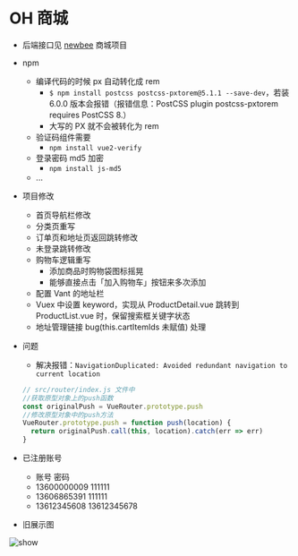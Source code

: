 # OH 商城

- 后端接口见 [newbee](https://github.com/newbee-ltd/newbee-mall-vue-app) 商城项目

- npm

  - 编译代码的时候 px 自动转化成 rem
    - `$ npm install postcss postcss-pxtorem@5.1.1 --save-dev`，若装 6.0.0 版本会报错（报错信息：PostCSS plugin postcss-pxtorem requires PostCSS 8.）
    - 大写的 PX 就不会被转化为 rem
  - 验证码组件需要
    - `npm install vue2-verify`
  - 登录密码 md5 加密
    - `npm install js-md5`
  - ...

- 项目修改

  - 首页导航栏修改
  - 分类页重写
  - 订单页和地址页返回跳转修改
  - 未登录跳转修改
  - 购物车逻辑重写
    - 添加商品时购物袋图标摇晃
    - 能够直接点击「加入购物车」按钮来多次添加
  - 配置 Vant 的地址栏
  - Vuex 中设置 keyword，实现从 ProductDetail.vue 跳转到 ProductList.vue 时，保留搜索框关键字状态
  - 地址管理链接 bug(this.cartItemIds 未赋值) 处理

- 问题

  - 解决报错：`NavigationDuplicated: Avoided redundant navigation to current location`

  ```js
  // src/router/index.js 文件中
  //获取原型对象上的push函数
  const originalPush = VueRouter.prototype.push
  //修改原型对象中的push方法
  VueRouter.prototype.push = function push(location) {
    return originalPush.call(this, location).catch(err => err)
  }
  ```

- 已注册账号

  - 账号 密码
  - 13600000009 111111
  - 13606865391 111111
  - 13612345608 13612345678

- 旧展示图

![show](./img/GIF%202021-10-10%200-19-41.gif)
